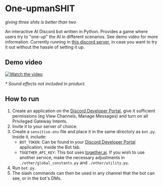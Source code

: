 # One-upmanSHIT
_giving three shits is better than two_

An interactive AI Discord bot written in Python. Provides a game where users try to "one-up" the AI in different scenarios. See demo video for more information.
Currently running in [this discord server](https://discord.gg/qNfCMBgCCW), in case you want to try it out without the hassle of setting it up.

## Demo video
[![Watch the video](https://img.youtube.com/vi/bQcXch3zvlo/default.jpg)](https://youtu.be/bQcXch3zvlo)

_\* Sound effects not included in product._

## How to run
1. Create an application on the [Discord Developer Portal](https://discord.com/developers/applications), give it sufficient permissions (eg View Channels, Manage Messages) and turn on all Privileged Gateway Intents.
2. Invite it to your server of choice.
3. Create a `sensitive.env` file and place it in the same directory as `bot.py`. Inside it, include:
   - `BOT_TOKEN`: Can be found in your [Discord Developer Portal](https://discord.com/developers/applications) application, inside the Bot tab.
   - `TOGETHER_API_KEY`: This bot uses [together.ai](https://api.together.ai/). If you wish to use another service, make the necessary adjustments in `./other/global_constants.py` and `./other/utility.py`.
4. Run `bot.py`.
5. The slash commands can then be used in any channel that the bot can see, or in the bot's DMs.

